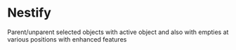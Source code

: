 # Nestify
Parent/unparent selected objects with active object and also with empties at various positions with enhanced features
